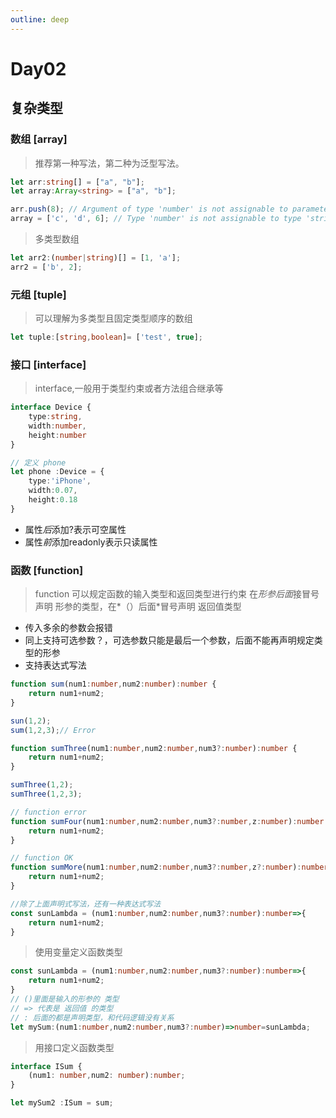 ```yaml
---
outline: deep
---
```


# Day02

## 复杂类型

### 数组 [array]

> 推荐第一种写法，第二种为泛型写法。

```ts
let arr:string[] = ["a", "b"];
let array:Array<string> = ["a", "b"];

arr.push(8); // Argument of type 'number' is not assignable to parameter of type 'string'
array = ['c', 'd', 6]; // Type 'number' is not assignable to type 'string'

```
> 多类型数组

```ts
let arr2:(number|string)[] = [1, 'a'];
arr2 = ['b', 2];
```

### 元组 [tuple]

> 可以理解为多类型且固定类型顺序的数组

```ts
let tuple:[string,boolean]= ['test', true];
```

### 接口 [interface]

> interface,一般用于类型约束或者方法组合继承等

```ts
interface Device {
    type:string,
    width:number,
    height:number
}

// 定义 phone
let phone :Device = {
    type:'iPhone',
    width:0.07,
    height:0.18
}

```
- 属性*后*添加?表示可空属性
- 属性*前*添加readonly表示只读属性

### 函数 [function]

> function 可以规定函数的输入类型和返回类型进行约束
> 在*形参后面*接冒号声明 形参的类型，在*（）后面*冒号声明 返回值类型

- 传入多余的参数会报错
- 同上支持可选参数？，可选参数只能是最后一个参数，后面不能再声明规定类型的形参
- 支持表达式写法

```ts
function sum(num1:number,num2:number):number {
    return num1+num2;
}

sun(1,2);
sum(1,2,3);// Error

function sumThree(num1:number,num2:number,num3?:number):number {
    return num1+num2;
}

sumThree(1,2);
sumThree(1,2,3);

// function error
function sumFour(num1:number,num2:number,num3?:number,z:number):number {
    return num1+num2;
}

// function OK
function sumMore(num1:number,num2:number,num3?:number,z?:number):number {
    return num1+num2;
}

//除了上面声明式写法，还有一种表达式写法
const sunLambda = (num1:number,num2:number,num3?:number):number=>{
    return num1+num2;
}
```

> 使用变量定义函数类型

```ts
const sunLambda = (num1:number,num2:number,num3?:number):number=>{
    return num1+num2;
}
// ()里面是输入的形参的 类型
// => 代表是 返回值 的类型
// : 后面的都是声明类型，和代码逻辑没有关系
let mySum:(num1:number,num2:number,num3?:number)=>number=sunLambda;
```

> 用接口定义函数类型

```ts
interface ISum {
    (num1: number,num2: number):number;
}

let mySum2 :ISum = sum;

```


